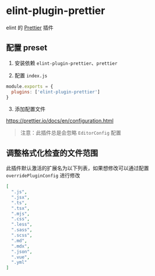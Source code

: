 # elint-plugin-prettier

elint 的 [Prettier](https://prettier.io/) 插件

## 配置 preset

1. 安装依赖 `elint-plugin-prettier`、`prettier`

2. 配置 `index.js`

```javascript
module.exports = {
  plugins: ['elint-plugin-prettier']
}
```

3. 添加配置文件

https://prettier.io/docs/en/configuration.html

> 注意：此插件总是会忽略 `EditorConfig` 配置

## 调整格式化检查的文件范围

此插件默认激活的扩展名为以下列表，如果想修改可以通过配置 `overridePluginConfig` 进行修改

```json
[
  ".js",
  ".jsx",
  ".ts",
  ".tsx",
  ".mjs",
  ".css",
  ".less",
  ".sass",
  ".scss",
  ".md",
  ".mdx",
  ".json",
  ".vue",
  ".yml"
]
```